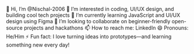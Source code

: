 👋 Hi, I’m @Nischal-2006
👀 I’m interested in coding, UI/UX design, and building cool tech projects
🌱 I’m currently learning JavaScript and UI/UX design using Figma
💞️ I’m looking to collaborate on beginner-friendly open-source projects and hackathons
📫 How to reach me: LinkedIn
😄 Pronouns: He/Him
⚡ Fun fact: I love turning ideas into prototypes—and learning something new every day!
